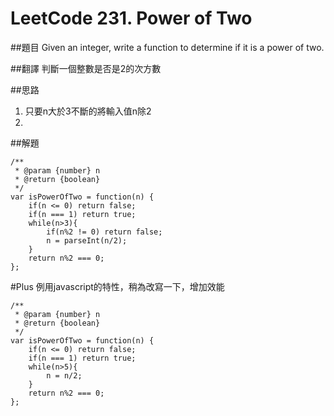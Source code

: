 # LeetCode 231. Power of Two

##題目
Given an integer, write a function to determine if it is a power of two.

##翻譯
判斷一個整數是否是2的次方數

##思路
1. 只要n大於3不斷的將輸入值n除2
2.  
##解題
```
/**
 * @param {number} n
 * @return {boolean}
 */
var isPowerOfTwo = function(n) {
    if(n <= 0) return false;
    if(n === 1) return true;
    while(n>3){
        if(n%2 != 0) return false; 
        n = parseInt(n/2);
    }
    return n%2 === 0;
};
```

#Plus
例用javascript的特性，稍為改寫一下，增加效能
```
/**
 * @param {number} n
 * @return {boolean}
 */
var isPowerOfTwo = function(n) {
    if(n <= 0) return false;
    if(n === 1) return true;
    while(n>5){
        n = n/2;
    }
    return n%2 === 0;
};
```